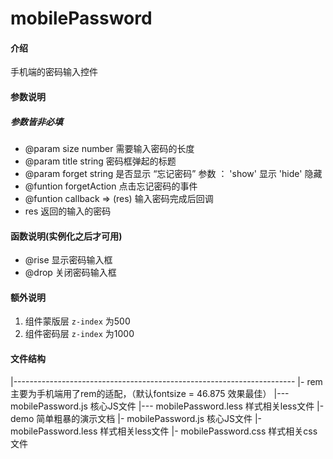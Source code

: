 # mobilePassword

#### 介绍
手机端的密码输入控件

#### 参数说明
##### 参数皆非必填
 - @param size                  number        需要输入密码的长度
 - @param title                 string        密码框弹起的标题
 - @param forget                string        是否显示 “忘记密码”    参数 ： 'show' 显示    'hide' 隐藏
 - @funtion forgetAction                      点击忘记密码的事件
 - @funtion callback => (res)                 输入密码完成后回调
  - res                                       返回的输入的密码


#### 函数说明(实例化之后才可用)
 - @rise    显示密码输入框
 - @drop    关闭密码输入框
 

#### 额外说明
 1. 组件蒙版层 `z-index` 为500
 2. 组件密码层 `z-index` 为1000

#### 文件结构
|----------------------------------------------------------------------
|- rem  主要为手机端用了rem的适配，（默认fontsize = 46.875 效果最佳） 
|--- mobilePassword.js    核心JS文件
|--- mobilePassword.less  样式相关less文件 
|- demo 简单粗暴的演示文档
|- mobilePassword.js    核心JS文件 
|- mobilePassword.less  样式相关less文件
|- mobilePassword.css   样式相关css文件